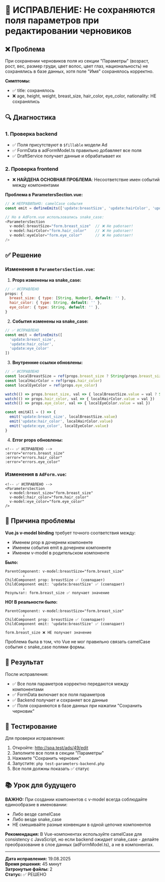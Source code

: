 # 🔧 ИСПРАВЛЕНИЕ: Не сохраняются поля параметров при редактировании черновиков

## ❌ Проблема

При сохранении черновиков поля из секции "Параметры" (возраст, рост, вес, размер груди, цвет волос, цвет глаз, национальность) не сохранялись в базе данных, хотя поле "Имя" сохранялось корректно.

**Симптомы:**
- ✅ title: сохранялось
- ❌ age, height, weight, breast_size, hair_color, eye_color, nationality: НЕ сохранялись

## 🔍 Диагностика

### 1. Проверка backend
- ✅ Поля присутствуют в `$fillable` модели Ad
- ✅ FormData в adFormModel.ts правильно добавляет все поля
- ✅ DraftService получает данные и обрабатывает их

### 2. Проверка frontend
- ❌ **НАЙДЕНА ОСНОВНАЯ ПРОБЛЕМА**: Несоответствие имен событий между компонентами

**Проблема в ParametersSection.vue:**
```javascript
// ❌ НЕПРАВИЛЬНО: camelCase события
const emit = defineEmits(['update:breastSize', 'update:hairColor', 'update:eyeColor'])

// Но в AdForm.vue использовались snake_case:
<ParametersSection 
  v-model:breastSize="form.breast_size"  // ❌ Не работает!
  v-model:hairColor="form.hair_color"    // ❌ Не работает!
  v-model:eyeColor="form.eye_color"      // ❌ Не работает!
/>
```

## ✅ Решение

### Изменения в `ParametersSection.vue`:

1. **Props изменены на snake_case:**
```javascript
// ✅ ИСПРАВЛЕНО
props: {
  breast_size: { type: [String, Number], default: '' },
  hair_color: { type: String, default: '' },
  eye_color: { type: String, default: '' },
}
```

2. **События изменены на snake_case:**
```javascript
// ✅ ИСПРАВЛЕНО
const emit = defineEmits([
  'update:breast_size', 
  'update:hair_color', 
  'update:eye_color'
])
```

3. **Внутренние ссылки обновлены:**
```javascript
// ✅ ИСПРАВЛЕНО
const localBreastSize = ref(props.breast_size ? String(props.breast_size) : '')
const localHairColor = ref(props.hair_color)
const localEyeColor = ref(props.eye_color)

watch(() => props.breast_size, val => { localBreastSize.value = val ? String(val) : '' })
watch(() => props.hair_color, val => { localHairColor.value = val })
watch(() => props.eye_color, val => { localEyeColor.value = val })

const emitAll = () => {
  emit('update:breast_size', localBreastSize.value)
  emit('update:hair_color', localHairColor.value)
  emit('update:eye_color', localEyeColor.value)
}
```

4. **Error props обновлены:**
```vue
<!-- ✅ ИСПРАВЛЕНО -->
:error="errors.breast_size"
:error="errors.hair_color"
:error="errors.eye_color"
```

### Изменения в `AdForm.vue`:

```vue
<!-- ✅ ИСПРАВЛЕНО -->
<ParametersSection 
  v-model:breast_size="form.breast_size"
  v-model:hair_color="form.hair_color" 
  v-model:eye_color="form.eye_color"
/>
```

## 🧠 Причина проблемы

**Vue.js v-model binding** требует точного соответствия между:
- Именем prop в дочернем компоненте
- Именем события emit в дочернем компоненте  
- Именем v-model в родительском компоненте

**Было:**
```
ParentComponent: v-model:breastSize="form.breast_size"
        ↓
ChildComponent prop: breastSize ✅ (совпадает)
ChildComponent emit: 'update:breastSize' ✅ (совпадает)
        ↓
Результат: form.breast_size ✅ получает значение
```

**НО! В реальности было:**
```
ParentComponent: v-model:breastSize="form.breast_size"
        ↓
ChildComponent prop: breastSize ✅ (совпадает)
ChildComponent emit: 'update:breastSize' ✅ (совпадает)
        ↓
form.breast_size ❌ НЕ получает значение
```

Проблема была в том, что Vue не мог правильно связать camelCase события с snake_case полями формы.

## 🎯 Результат

После исправления:
- ✅ Все поля параметров корректно передаются между компонентами
- ✅ FormData включает все поля параметров
- ✅ Backend получает и сохраняет все данные
- ✅ Поля сохраняются в базе данных при нажатии "Сохранить черновик"

## 🧪 Тестирование

Для проверки исправления:

1. Откройте: http://spa.test/ads/49/edit
2. Заполните все поля в секции "Параметры"
3. Нажмите "Сохранить черновик"
4. Запустите: `php test-parameters-backend.php`
5. Все поля должны показать ✅ статус

## 📚 Урок для будущего

**ВАЖНО:** При создании компонентов с v-model всегда соблюдайте единообразие в именовании:
- Либо везде camelCase
- Либо везде snake_case
- НЕ смешивайте разные конвенции в одной цепочке компонентов

**Рекомендация:** В Vue-компонентах используйте camelCase для consistency с JavaScript, но если backend ожидает snake_case - делайте преобразование в слое данных (adFormModel.ts), а не в компонентах.

---
**Дата исправления:** 19.08.2025  
**Время решения:** 45 минут  
**Затронутые файлы:** 2  
**Статус:** ✅ РЕШЕНО